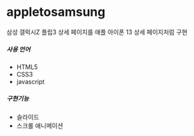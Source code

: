 # appletosamsung
<div>삼성 갤럭시Z 플립3 상세 페이지를 애플 아이폰 13 상세 페이지처럼 구현</div>
<h5>사용 언어</h5>
<ul>
<li>HTML5</li>
<li>CSS3</li>
<li>javascript</li>
</ul>

<h5>구현기능</h5>
<ul>
<li>슬라이드</li>
<li>스크롤 애니메이션</li>
</ul>
